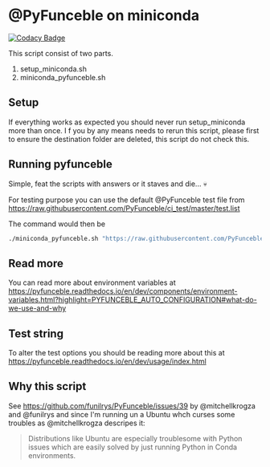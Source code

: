 # @PyFunceble on miniconda

[![Codacy Badge](https://api.codacy.com/project/badge/Grade/7e9d0f339cd046c4ab8b162e6805f182)](https://app.codacy.com/gh/PyFunceble-Templates/pyfunceble-miniconda?utm_source=github.com&utm_medium=referral&utm_content=PyFunceble-Templates/pyfunceble-miniconda&utm_campaign=Badge_Grade_Settings)

This script consist of two parts.
1. setup_miniconda.sh
1. miniconda_pyfunceble.sh

## Setup
If everything works as expected you should never run setup_miniconda
more than once.
I f you by any means needs to rerun this script, please first to ensure
the destination
folder are deleted, this script do not check this.

## Running pyfunceble
Simple, feat the scripts with answers or it staves and die... :skull: 

For testing purpose you can use the default @PyFunceble test file from
<https://raw.githubusercontent.com/PyFunceble/ci_test/master/test.list>

The command would then be
```bash
./miniconda_pyfunceble.sh "https://raw.githubusercontent.com/PyFunceble/ci_test/master/test.list"
```

## Read more
You can read more about environment variables at
<https://pyfunceble.readthedocs.io/en/dev/components/environment-variables.html?highlight=PYFUNCEBLE_AUTO_CONFIGURATION#what-do-we-use-and-why>

## Test string
To alter the test options you should be reading more about this at
<https://pyfunceble.readthedocs.io/en/dev/usage/index.html>

## Why this script
See <https://github.com/funilrys/PyFunceble/issues/39> by @mitchellkrogza
and @funilrys and since I'm running un a Ubuntu whch curses some troubles
as @mitchellkrogza descripes it:

> Distributions like Ubuntu are especially troublesome with Python issues
> which are easily solved by just running Python in Conda environments.
